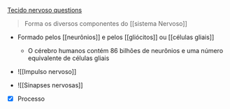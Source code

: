 [Tecido nervoso questions](Tecido%20nervoso%20questions.md)
 
>   Forma os diversos componentes do [[sistema Nervoso]]


-   Formado pelos [[neurônios]] e pelos [[gliócitos]] ou [[células gliais]]
	-   O cérebro humanos contém 86 bilhões de neurônios e uma número equivalente de células gliais 
       
-   ![[Impulso nervoso]]
      
-   ![[Sinapses nervosas]]
        
- [x] Processo 

